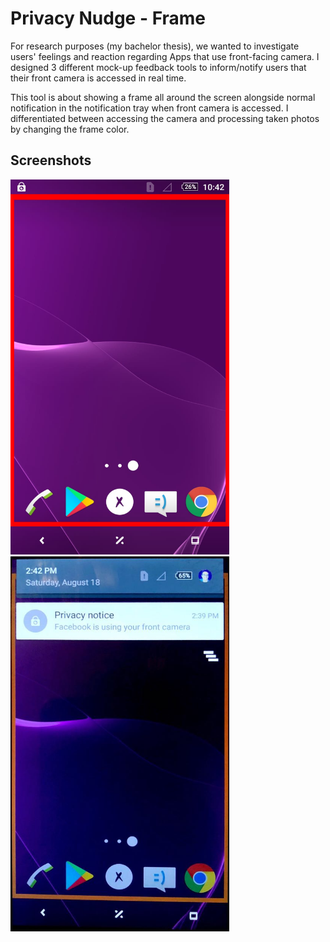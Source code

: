 # Privacy Nudge - Frame

For research purposes (my bachelor thesis), we wanted to investigate users' feelings and reaction regarding Apps that use front-facing camera. I designed 3 different mock-up feedback tools to inform/notify users that their front camera is accessed in real time.

This tool is about showing a frame all around the screen alongside normal notification in the notification tray when front camera is accessed. I differentiated between accessing the camera and processing taken photos by changing the frame color.  

## Screenshots
<img src="PrivacyNudge_Frame.jpeg" width="350" height="600">
<img src="frame2.jpeg" width="350" height="600">
